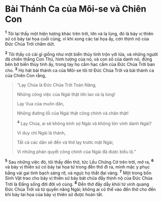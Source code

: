 # Bài Thánh Ca của Môi-se và Chiên Con
<sup><b>1</b></sup> Tôi lại thấy một hiện tượng khác trên trời, lớn và lạ lùng, đó là bảy vị thiên sứ có bảy tai họa cuối cùng, vì khi xong các tai họa ấy, cơn thịnh nộ của Ðức Chúa Trời chấm dứt.

<sup><b>2</b></sup> Tôi thấy có cái gì giống như một biển thủy tinh trộn với lửa, và những người đã chiến thắng Con Thú, hình tượng của nó, và con số của danh nó, đứng bên bờ biển thủy tinh ấy, trong tay họ cầm hạc cầm của Ðức Chúa Trời ban cho. <sup><b>3</b></sup> Họ hát bài thánh ca của Môi-se tôi tớ Ðức Chúa Trời và bài thánh ca của Chiên Con rằng,


> “Lạy Chúa là Ðức Chúa Trời Toàn Năng,
> 
> Những công việc của Ngài thật lớn lao và lạ lùng!
> 
> Lạy Vua của muôn dân,
> 
> Những đường lối của Ngài thật công chính và chân thật!
> 
> <sup><b>4</b></sup> Lạy Chúa, ai sẽ không kính sợ Ngài và không tôn vinh danh Ngài?
> 
> Vì duy chỉ Ngài là thánh,
> 
> Tất cả các dân sẽ đến và thờ lạy trước mặt Ngài,
> 
> Vì những phán quyết công chính của Ngài đã được biểu lộ.”
>

<sup><b>5</b></sup> Sau những việc đó, tôi thấy đền thờ, tức Lều Chứng Cớ trên trời, mở ra, <sup><b>6</b></sup> và bảy vị thiên sứ có bảy tai họa từ trong đền thờ đi ra, mình mặc y phục bằng vải gai tinh bạch sáng rỡ, và ngực họ thắt đai vàng. <sup><b>7</b></sup> Một trong bốn Sinh Vật trao cho bảy vị thiên sứ bảy bát chứa đầy thịnh nộ của Ðức Chúa Trời là Ðấng sống đời đời vô cùng. <sup><b>8</b></sup> Ðền thờ đầy dẫy khói từ vinh quang Ðức Chúa Trời và từ quyền năng Ngài; không ai có thể vào đền thờ cho đến khi bảy tai họa của bảy vị thiên sứ được hoàn tất.

